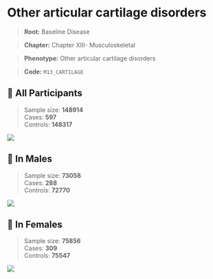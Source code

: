 # Other articular cartilage disorders

> **Root:** Baseline Disease  

> **Chapter:** Chapter XIII- Musculoskeletal  

> **Phenotype:** Other articular cartilage disorders  

> **Code:** `M13_CARTILAGE`

## 🧪 All Participants  
> Sample size: **148914**  
> Cases: **597**  
> Controls: **148317**
<img src="/Disease/Figures/ALL/Incidence/M13_CARTILAGE.png"/>
<CsvTable src="/public/Disease/Data/ALL/Incidence/COX_M13_CARTILAGE.csv" label="🔍 View full results" />

## 👨 In Males  
> Sample size: **73058**  
> Cases: **288**  
> Controls: **72770**
<img src="/Disease/Figures/Male/Incidence/M13_CARTILAGE.png"/>
<CsvTable src="/public/Disease/Data/Male/Incidence/COX_M13_CARTILAGE.csv" label="🔍 View full results" />

## 👩 In Females  
> Sample size: **75856**  
> Cases: **309**  
> Controls: **75547**
<img src="/Disease/Figures/Female/Incidence/M13_CARTILAGE.png"/>
<CsvTable src="/public/Disease/Data/Female/Incidence/COX_M13_CARTILAGE.csv" label="🔍 View full results" />
